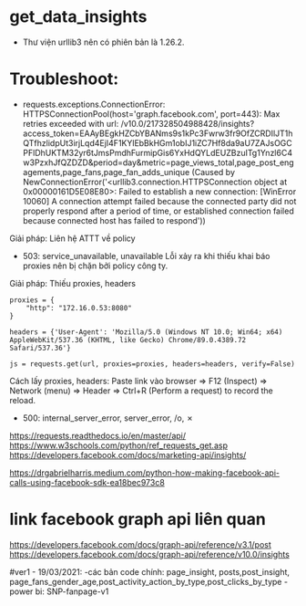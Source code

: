 # get_data_insights
- Thư viện urllib3 nên có phiên bản là 1.26.2.

# Troubleshoot:
- requests.exceptions.ConnectionError: 
	HTTPSConnectionPool(host='graph.facebook.com', port=443): Max retries exceeded with url: /v10.0/217328504988428/insights?access_token=EAAyBEgkHZCbYBANms9s1kPc3Fwrw3fr9OfZCRDIlJT1hQTfhzlidpUt3irjLqd4EjI4F1KYlEbBkHGm1obIJ1iZC7Hf8da9aU7ZAJsOGCPFlDhUKTM32yr6tJmsPmdhFurmipGis6YxHdQYLdEUZBzuITg1Ynzl6C4w3PzxhJfQZDZD&period=day&metric=page_views_total,page_post_engagements,page_fans,page_fan_adds_unique (Caused by NewConnectionError('<urllib3.connection.HTTPSConnection object at 0x00000161D5E08E80>: Failed to establish a new connection: [WinError 10060] A connection attempt failed because the connected party did not properly respond after a period of time, or established connection failed because connected host has failed to respond'))

Giải pháp: Liên hệ ATTT về policy

- 503: service_unavailable, unavailable
Lỗi xảy ra khi thiếu khai báo proxies nên bị chặn bởi policy công ty.

Giải pháp:
Thiếu proxies, headers

	proxies = {
        "http": "172.16.0.53:8080"
    }

    headers = {'User-Agent': 'Mozilla/5.0 (Windows NT 10.0; Win64; x64) AppleWebKit/537.36 (KHTML, like Gecko) Chrome/89.0.4389.72 Safari/537.36'}

    js = requests.get(url, proxies=proxies, headers=headers, verify=False)

Cách lấy proxies, headers: Paste link vào browser => F12 (Inspect) => Network (menu) => Header => Ctrl+R (Perform a request) to record the reload.

- 500: internal_server_error, server_error, /o\, ✗


https://requests.readthedocs.io/en/master/api/
https://www.w3schools.com/python/ref_requests_get.asp
https://developers.facebook.com/docs/marketing-api/insights/

https://drgabrielharris.medium.com/python-how-making-facebook-api-calls-using-facebook-sdk-ea18bec973c8

# link facebook graph api liên quan
https://developers.facebook.com/docs/graph-api/reference/v3.1/post
https://developers.facebook.com/docs/graph-api/reference/v10.0/insights

#ver1 - 19/03/2021:
-các bản code chính: page_insight, posts,post_insight, page_fans_gender_age,post_activity_action_by_type,post_clicks_by_type
-power bi: SNP-fanpage-v1

